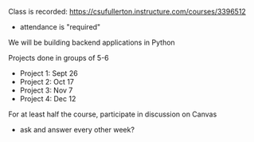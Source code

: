 Class is recorded: https://csufullerton.instructure.com/courses/3396512
- attendance is "required"

We will be building backend applications in Python

Projects done in groups of 5-6
- Project 1: Sept 26
- Project 2: Oct 17
- Project 3: Nov 7
- Project 4: Dec 12

For at least half the course, participate in discussion on Canvas
- ask and answer every other week?